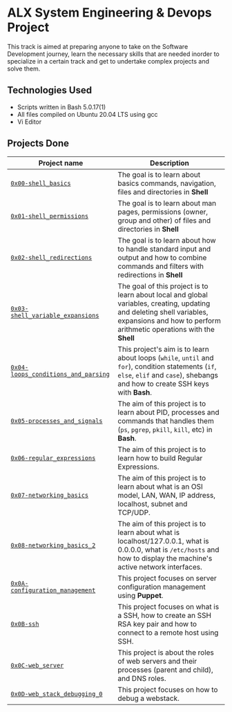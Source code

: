 # ALX System Engineering & Devops Project

This track is aimed at preparing anyone to take on the Software Development journey, learn the necessary skills that are needed inorder to specialize in a certain track and get to undertake complex projects and solve them.

## Technologies Used
* Scripts written in Bash 5.0.17(1)
* All files compiled on Ubuntu 20.04 LTS using gcc
* Vi Editor

## Projects Done

| Project name | Description |
| ------------ | ----------- |
| [`0x00-shell_basics`](https://github.com/ayub-kimani/alx-system_engineering-devops/tree/master/0x00-shell_basics) | The goal is to learn about basics commands, navigation, files and directories in **Shell** |
| [`0x01-shell_permissions`](https://github.com/ayub-kimani/alx-system_engineering-devops/tree/master/0x01-shell_permissions) | The goal is to learn about man pages, permissions (owner, group and other) of files and directories in **Shell** |
| [`0x02-shell_redirections`](https://github.com/ayub-kimani/alx-system_engineering-devops/tree/master/0x02-shell_redirections) | The goal is to learn about how to handle standard input and output and how to combine commands and filters with redirections in **Shell** |
| [`0x03-shell_variable_expansions`](https://github.com/ayub-kimani/alx-system_engineering-devops/tree/master/0x03-shell_variables_expansions) | The goal of this project is to learn about local and global variables, creating, updating and deleting shell variables, expansions and how to perform arithmetic operations with the  **Shell** |
| [`0x04-loops_conditions_and_parsing`](https://github.com/ayub-kimani/alx-system_engineering-devops/tree/master/0x04-loops_conditions_and_parsing) | This project's aim is to learn about loops (`while`, `until` and `for`), condition statements (`if`, `else`, `elif` and `case`), shebangs and how to create SSH keys with **Bash**. |
| [`0x05-processes_and_signals`](https://github.com/ayub-kimani/alx-system_engineering-devops/tree/master/0x05-processes_and_signals) | The aim of this project is to learn about PID, processes and commands that handles them (`ps`, `pgrep`, `pkill`, `kill`, etc) in **Bash**. |
| [`0x06-regular_expressions`](https://github.com/ayub-kimani/alx-system_engineering-devops/tree/master/0x06-regular_expressions) | The aim of this project is to learn how to build Regular Expressions. |
| [`0x07-networking_basics`](https://github.com/ayub-kimani/alx-system_engineering-devops/tree/master/0x07-networking_basics) | The aim of this project is to learn about what is an OSI model, LAN, WAN, IP address, localhost, subnet and TCP/UDP. |
| [`0x08-networking_basics_2`](https://github.com/ayub-kimani/alx-system_engineering-devops/tree/master/0x08-networking_basics_2) | The aim of this project is to learn about what is localhost/127.0.0.1, what is 0.0.0.0, what is `/etc/hosts` and how to display the machine's active network interfaces. |
| [`0x0A-configuration_management`](https://github.com/ayub-kimani/alx-system_engineering-devops/tree/master/0x0A-configuration_management) | This project focuses on server configuration management using **Puppet**. |
| [`0x0B-ssh`](https://github.com/ayub-kimani/alx-system_engineering-devops/tree/master/0x0B-ssh) | This project focuses on what is a SSH, how to create an SSH RSA key pair and how to connect to a remote host using SSH. |
| [`0x0C-web_server`](https://github.com/ayub-kimani/alx-system_engineering-devops/tree/master/0x0C-web_server) | This project is about the roles of web servers and their processes (parent and child), and DNS roles. |
| [`0x0D-web_stack_debugging_0`](https://github.com/ayub-kimani/alx-system_engineering-devops/tree/master/0x0D-web_stack_debugging_0) | This project focuses on how to debug a webstack. |
